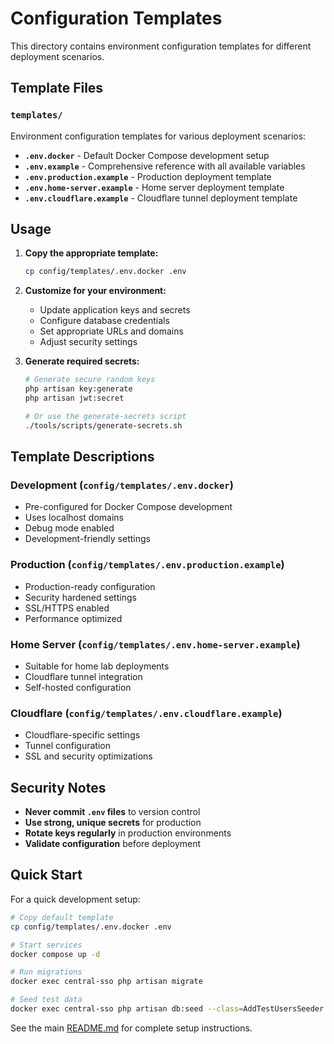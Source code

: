 # Configuration Templates

This directory contains environment configuration templates for different deployment scenarios.

## Template Files

### `templates/`
Environment configuration templates for various deployment scenarios:

- **`.env.docker`** - Default Docker Compose development setup
- **`.env.example`** - Comprehensive reference with all available variables
- **`.env.production.example`** - Production deployment template
- **`.env.home-server.example`** - Home server deployment template
- **`.env.cloudflare.example`** - Cloudflare tunnel deployment template

## Usage

1. **Copy the appropriate template:**
   ```bash
   cp config/templates/.env.docker .env
   ```

2. **Customize for your environment:**
   - Update application keys and secrets
   - Configure database credentials
   - Set appropriate URLs and domains
   - Adjust security settings

3. **Generate required secrets:**
   ```bash
   # Generate secure random keys
   php artisan key:generate
   php artisan jwt:secret
   
   # Or use the generate-secrets script
   ./tools/scripts/generate-secrets.sh
   ```

## Template Descriptions

### Development (`config/templates/.env.docker`)
- Pre-configured for Docker Compose development
- Uses localhost domains
- Debug mode enabled
- Development-friendly settings

### Production (`config/templates/.env.production.example`)
- Production-ready configuration
- Security hardened settings
- SSL/HTTPS enabled
- Performance optimized

### Home Server (`config/templates/.env.home-server.example`)
- Suitable for home lab deployments
- Cloudflare tunnel integration
- Self-hosted configuration

### Cloudflare (`config/templates/.env.cloudflare.example`)
- Cloudflare-specific settings
- Tunnel configuration
- SSL and security optimizations

## Security Notes

- **Never commit `.env` files** to version control
- **Use strong, unique secrets** for production
- **Rotate keys regularly** in production environments
- **Validate configuration** before deployment

## Quick Start

For a quick development setup:

```bash
# Copy default template
cp config/templates/.env.docker .env

# Start services
docker compose up -d

# Run migrations
docker exec central-sso php artisan migrate

# Seed test data
docker exec central-sso php artisan db:seed --class=AddTestUsersSeeder
```

See the main [README.md](../README.md) for complete setup instructions.